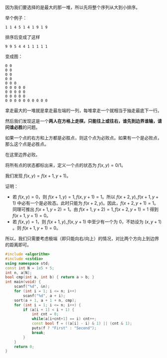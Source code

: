 因为我们要选择的是最大的那一堆，所以先将整个序列从大到小排序。

举个例子：

```
1 1 4 5 1 4 1 9 1 9
```

排序后变成了这样

```
9 9 5 4 4 1 1 1 1 1
```

变成图：

```
0 0
0 0
0 0
0 0
0 0 0
0 0 0 0 0
0 0 0 0 0
0 0 0 0 0
0 0 0 0 0 0 0 0 0 0
```

拿走最大的一堆就是拿走最左端的一列，每堆拿走一个就相当于抽走最底下一行。

然后我们发现这是一个**两人在方格上走棋，只能往上或往右，谁先到边界谁输，请问谁必胜**的问题。

如果一个点的右方和上方都是必胜点，则这个点为必败点。如果有一个是必败点，那么这个点是必胜点。

在这里边界必败。

将所有点的状态都标出来，定义一个点的状态为 $f(x,y)=0/1$。

我们发现 $f(x,y)=f(x+1,y+1)$。

证明：

- 若 $f(x,y)=0$，则 $f(x+1,y)=1,f(x,y+1)=1$。所以 $f(x+2,y),f(x+1,y+1)$ 中必有一个是必败态。此时只能为 $f(x+2,y)$。因此，$f(x+2,y+1)=1$。同理可推出 $f(x+1,y+2)=1$。由 $f(x+1,y+2)=1,f(x+2,y+1)=1$ 得到 $f(x+1,y+1)=0$。
- 若 $f(x,y)=1$，则 $f(x+1,y),f(x,y+1)$ 中至少有一个为 $0$，不妨设为 $(x,y+1)$ 。则 $f(x+1,y+1)=0$。

所以，我们只需要考虑极端（即只能向右/向上）的情况，对比两个方向上到边界的距离即可。

```cpp
#include <algorithm>
#include <cstdio>
using namespace std;
const int N = 1e5 + 5;
int n, a[N];
bool cmp(int a, int b) { return a > b; }
int main(void) {
    scanf("%d", &n);
    for (int i = 1; i <= n; i++)
        scanf("%d", a + i);
    sort(a + 1, a + 1 + n, cmp);
    for (int i = 1; i <= n; i++) {
        if (a[i + 1] < i + 1) {
            int cnt = 0;
            while(a[i+cnt+1] == i) cnt++;
            const bool f = ((a[i] - i) & 1) || (cnt & 1);
            puts(f ? "First" : "Second");
            break;
        }
    }
    return 0;
}
```

